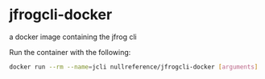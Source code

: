 # jfrogcli-docker
a docker image containing the jfrog cli

Run the container with the following:

```bash
docker run --rm --name=jcli nullreference/jfrogcli-docker [arguments]
```
